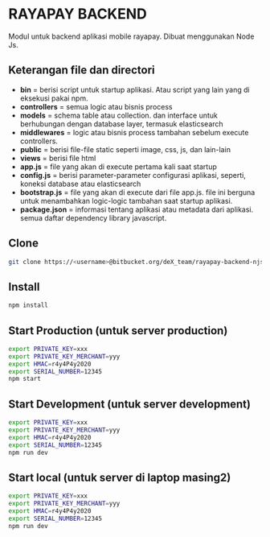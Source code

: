# RAYAPAY BACKEND #

Modul untuk backend aplikasi mobile rayapay. Dibuat menggunakan Node Js.

## Keterangan file dan directori

- **bin**               = berisi script untuk startup aplikasi. Atau script yang lain yang di eksekusi pakai npm.
- **controllers**       = semua logic atau bisnis process
- **models**            = schema table atau collection. dan interface untuk berhubungan dengan database layer, termasuk elasticsearch
- **middlewares**       = logic atau bisnis process tambahan sebelum execute controllers.
- **public**            = berisi file-file static seperti image, css, js, dan lain-lain
- **views**             = berisi file html
- **app.js**            = file yang akan di execute pertama kali saat startup
- **config.js**         = berisi parameter-parameter configurasi aplikasi, seperti, koneksi database atau elasticsearch
- **bootstrap.js**  = file yang akan di execute dari file app.js. file ini berguna untuk menambahkan logic-logic tambahan saat startup aplikasi.
- **package.json**  = informasi tentang aplikasi atau metadata dari aplikasi. semua daftar dependency library javascript.
## Clone 
```bash
git clone https://<username>@bitbucket.org/deX_team/rayapay-backend-njs.git
```

## Install
```bash
npm install
```

## Start Production (untuk server production)
```bash
export PRIVATE_KEY=xxx
export PRIVATE_KEY_MERCHANT=yyy
export HMAC=r4y4P4y2020
export SERIAL_NUMBER=12345
npm start
```
## Start Development (untuk server development)
```bash
export PRIVATE_KEY=xxx
export PRIVATE_KEY_MERCHANT=yyy
export HMAC=r4y4P4y2020
export SERIAL_NUMBER=12345
npm run dev
```
## Start local (untuk server di laptop masing2)
```bash
export PRIVATE_KEY=xxx
export PRIVATE_KEY_MERCHANT=yyy
export HMAC=r4y4P4y2020
export SERIAL_NUMBER=12345
npm run dev
```
